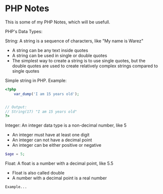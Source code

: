 # PHP Notes

This is some of my PHP Notes, which will be usefull.

PHP's Data Types:

String: A string is a sequence of characters, like "My name is Warez"
   * A string can be any text inside quotes
   * A string can be used in single or double quotes
   * The simplest way to create a string is to use single quotes,
   but the double quotes are used to create relatively complex strings compared to single quotes


Simple string in PHP. Example:
```php
<?php
    var_dump('I am 15 years old');


// Output:
// String(17) "I am 15 years old"
?>
```


Integer: An integer data type is a non-decimal number, like 5
   * An integer must have at least one digit
   * An integer can not have a decimal point
   * An integer can be either positive or negative

```php
$age = 5;
```


Float: A float is a number with a decimal point, like 5.5
   * Float is also called double
   * A number with a decimal point is a real number

```php
Example...



